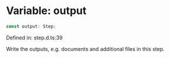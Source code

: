 # Variable: output

```ts
const output: Step;
```

Defined in: step.d.ts:39

Write the outputs, e.g. documents and additional files in this step.
